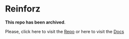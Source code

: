# Reinforz

**This repo has been archived**.

Please, click here to visit the [Repo](https://github.com/devorein/reinforz) or here to visit the [Docs](https://reinforz-docs.vercel.app)
